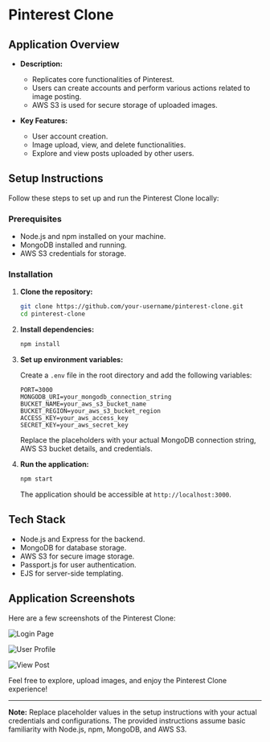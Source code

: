 # Pinterest Clone

## Application Overview

- **Description:**
  - Replicates core functionalities of Pinterest.
  - Users can create accounts and perform various actions related to image posting.
  - AWS S3 is used for secure storage of uploaded images.

- **Key Features:**
  - User account creation.
  - Image upload, view, and delete functionalities.
  - Explore and view posts uploaded by other users.


## Setup Instructions

Follow these steps to set up and run the Pinterest Clone locally:

### Prerequisites

- Node.js and npm installed on your machine.
- MongoDB installed and running.
- AWS S3 credentials for storage.

### Installation

1. **Clone the repository:**

    ```bash
    git clone https://github.com/your-username/pinterest-clone.git
    cd pinterest-clone
    ```

2. **Install dependencies:**

    ```bash
    npm install
    ```

3. **Set up environment variables:**

    Create a `.env` file in the root directory and add the following variables:

    ```plaintext
    PORT=3000
    MONGODB_URI=your_mongodb_connection_string
    BUCKET_NAME=your_aws_s3_bucket_name
    BUCKET_REGION=your_aws_s3_bucket_region
    ACCESS_KEY=your_aws_access_key
    SECRET_KEY=your_aws_secret_key
    ```

    Replace the placeholders with your actual MongoDB connection string, AWS S3 bucket details, and credentials.

4. **Run the application:**

    ```bash
    npm start
    ```

    The application should be accessible at `http://localhost:3000`.

## Tech Stack

- Node.js and Express for the backend.
- MongoDB for database storage.
- AWS S3 for secure image storage.
- Passport.js for user authentication.
- EJS for server-side templating.

## Application Screenshots

Here are a few screenshots of the Pinterest Clone:

 ![Login Page](screenshots/screenshot(306).png)

![User Profile](screenshots/screenshot(308).png)

![View Post](screenshots/screenshot(307).png)

Feel free to explore, upload images, and enjoy the Pinterest Clone experience!

---

**Note:** Replace placeholder values in the setup instructions with your actual credentials and configurations. The provided instructions assume basic familiarity with Node.js, npm, MongoDB, and AWS S3.
